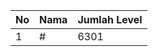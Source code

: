 | No | Nama            | Jumlah Level |
|----|-----------------|--------------|
| 1  | #    |    6301        |

